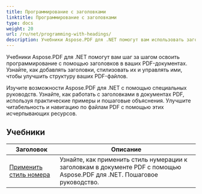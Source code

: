 ```yaml
---
title: Программирование с заголовками
linktitle: Программирование с заголовками
type: docs
weight: 20
url: /ru/net/programming-with-headings/
description: Учебники Aspose.PDF для .NET помогут вам использовать заголовки для улучшения структуры ваших PDF-документов.
---
```

Учебники Aspose.PDF для .NET помогут вам шаг за шагом освоить программирование с помощью заголовков в ваших PDF-документах. Узнайте, как добавлять заголовки, стилизовать их и управлять ими, чтобы улучшить структуру ваших PDF-файлов.

Изучите возможности Aspose.PDF для .NET с помощью специальных руководств. Узнайте, как работать с заголовками в документах PDF, используя практические примеры и пошаговые объяснения. Улучшите читабельность и навигацию по файлам PDF с помощью этих исчерпывающих ресурсов.

## Учебники
| Заголовок | Описание |
| --- | --- | 
| [Применить стиль номера](./apply-number-style/) | Узнайте, как применить стиль нумерации к заголовкам в документе PDF с помощью Aspose.PDF для .NET. Пошаговое руководство. |   